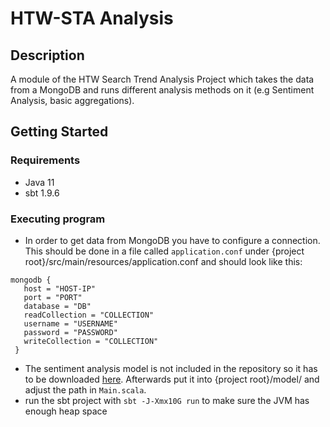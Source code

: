 # HTW-STA Analysis

## Description

A module of the HTW Search Trend Analysis Project which takes the data from a
MongoDB and runs different analysis methods on it (e.g Sentiment Analysis, basic
aggregations).

## Getting Started

### Requirements

- Java 11
- sbt 1.9.6

### Executing program

- In order to get data from MongoDB you have to configure a connection. This
  should be done in a file called `application.conf` under {project
  root}/src/main/resources/application.conf and should look like this:

```
mongodb {
   host = "HOST-IP"
   port = "PORT"
   database = "DB"
   readCollection = "COLLECTION"
   username = "USERNAME"
   password = "PASSWORD"
   writeCollection = "COLLECTION"
 }
```

- The sentiment analysis model is not included in the repository so it has to be
  downloaded
  [here](https://sparknlp.org/2022/09/19/roberta_classifier_twitter_base_sentiment_latest_en.html).
  Afterwards put it into {project root}/model/ and adjust the path in
  `Main.scala`.
- run the sbt project with `sbt -J-Xmx10G run` to make sure the JVM has enough
  heap space
